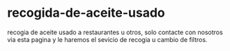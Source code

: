 # recogida-de-aceite-usado

recogia de aceite usado a restaurantes u otros, solo contacte con nosotros via esta pagina y le haremos el sevicio de recogia u cambio de filtros.
